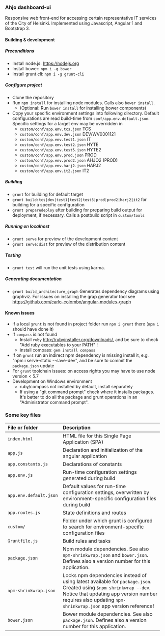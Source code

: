 ### Ahjo dashboard-ui

Responsive web front-end for accessing certain representative IT services of the City of Helsinki.
Implemented using Javascript, Angular 1 and Bootstrap 3.

#### Building & development

##### Preconditions

* Install node.js: <https://nodejs.org>
* Install bower: `npm i -g bower`
* Install grunt cli: `npm i -g grunt-cli`

##### Configure project

* Clone the repository
* Run `npm install` for installing node modules. Calls also `bower install`.
  * (Optional: Run `bower install` for installing bower components)
* Copy your specific environment settings into following directory. Default configurations are read build-time from `conf/app.env.default.json`. Specific settings for a target env may be overridden in
  * `custom/conf/app.env.tcs.json` TCS
  * `custom/conf/app.env.dev.json` DEV/WV0001121
  * `custom/conf/app.env.test1.json` IT
  * `custom/conf/app.env.test2.json` HYTE
  * `custom/conf/app.env.test5.json` HYTE2
  * `custom/conf/app.env.prod.json` PROD
  * `custom/conf/app.env.prod2.json` AHJO2 (PROD)
  * `custom/conf/app.env.harj2.json` HARJ2
  * `custom/conf/app.env.it2.json` IT2

##### Building

* `grunt` for building for default target
* `grunt build:tcs|dev|test1|test2|test5|prod|prod2|harj2|it2` for building for a specific configuration
* `grunt preparedeploy` after building for preparing build output for deployment, if necessary. Calls a postbuild script in `custom/tools`

##### Running on localhost

* `grunt serve` for preview of the development content
* `grunt serve:dist` for preview of the distribution content

##### Testing

* `grunt test` will run the unit tests using karma.

##### Generating documentation

* `grunt build_architecture_graph` Generates dependency diagrams using graphviz. For issues on installing the grap generator tool see https://github.com/carlo-colombo/angular-modules-graph

#### Known issues

* If a local `grunt` is not found in project folder run `npm i grunt` there (`npm i` should have done it)
* If `compass` is not found
  * Install `ruby` <http://rubyinstaller.org/downloads/>, and be sure to check "Add ruby executables to your PATH" !
  * install compass: `gem install compass`
* If on `grunt` run an indirect npm dependency is missing install it, e.g. "npm i serve-static --save-dev", and be sure to commit the `package.json` update
* For `grunt` toolchain issues: on access rights you may have to use node version < 5.7
* Development on Windows environment
  * ruby/compass not installed by default, install separately
  * If using a "git command prompt" check where it installs packages. It's better to do all the package and grunt operations in an "Administrator command prompt".

### Some key files

|File or folder|Description|
|:-------------|:-----|
| `index.html` | HTML file for this Single Page Application (SPA)
| `app.js` | Declaration and initialization of the angular application
| `app.constants.js` | Declarations of constants
| `app.env.js` | Run-time configuration settings generated during build
| `app.env.default.json` | Default values for run-time configuration settings, overwritten by environment-specific configuration files during build
| `app.routes.js` | State definitions and routes
| `custom/` | Folder under which grunt is configured to search for environment-specific configuration files
| `Gruntfile.js` | Build rules and tasks
| `package.json` | Npm module dependencies. See also `npm-shrinkwrap.json` and `bower.json`. Defines also a version number for this application.
| `npm-shrinkwrap.json` | Locks npm dependencies instead of using latest available for `package.json`. Created using `$npm shrinkwrap --dev`. Notice that updating app version number requires also updating `npm-shrinkwrap.json` app version reference!
| `bower.json` |  Bower module dependencies. See also `package.json`. Defines also a version number for this application.

